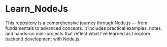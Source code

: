 # Learn_NodeJs
This repository is a comprehensive journey through Node.js — from fundamentals to advanced concepts. It includes practical examples, notes, and hands-on mini-projects that reflect what I’ve learned as I explore backend development with Node.js.
